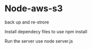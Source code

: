 # Node-aws-s3
back up and re-strore

Install dependecy files to use npm install

Run the server use node server.js
